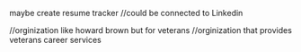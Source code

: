 maybe create resume tracker
//could be connected to Linkedin

//orginization like howard brown but for veterans
//orginization that provides veterans career services 
